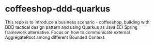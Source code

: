 # coffeeshop-ddd-quarkus
This repo is to introduce a business scenario - coffeeshop, building with DDD tactical design pattern and using Quarkus as Java EE/ Spring framework alternative. Focus on how to communicate external AggregateRoot among different Bounded Context.
